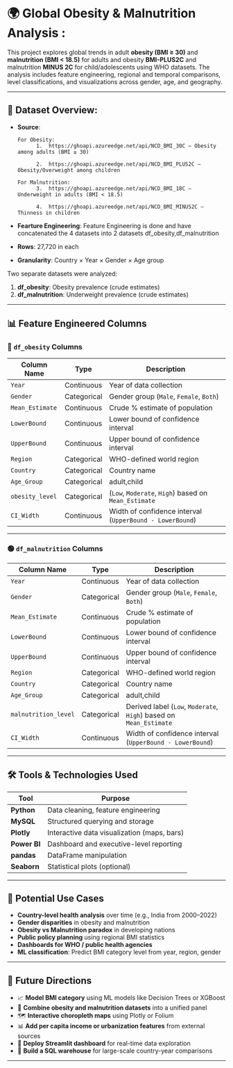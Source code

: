 # 🌍 Global Obesity & Malnutrition Analysis :

This project explores global trends in adult **obesity (BMI ≥ 30)** and **malnutrition (BMI < 18.5)** for adults and obesity **BMI-PLUS2C** and malnutrition **MINUS 2C** for child/adolescents using WHO datasets. The analysis includes feature engineering, regional and temporal comparisons, level classifications, and visualizations across gender, age, and geography.

---

## 📂 Dataset Overview:

- **Source**:
  
      For Obesity:
            1.	https://ghoapi.azureedge.net/api/NCD_BMI_30C – Obesity among adults (BMI ≥ 30)
  
            2.	https://ghoapi.azureedge.net/api/NCD_BMI_PLUS2C – Obesity/Overweight among children 

      For Malnutrition:
            3.	https://ghoapi.azureedge.net/api/NCD_BMI_18C – Underweight in adults (BMI < 18.5)
  
            4.	https://ghoapi.azureedge.net/api/NCD_BMI_MINUS2C – Thinness in children
  
- **Fearture Engineering**: Feature Engineering is done and have concatenated the 4 datasets into 2 datasets df_obesity,df_malnutrition
- **Rows**: 27,720 in each
- **Granularity**: Country × Year × Gender × Age group

Two separate datasets were analyzed:
1. **df_obesity**: Obesity prevalence (crude estimates)
2. **df_malnutrition**: Underweight prevalence (crude estimates)


---

## 📊 Feature Engineered Columns

### 🔵 `df_obesity` Columns

| Column Name     | Type       | Description                                                                 |
|-----------------|------------|-----------------------------------------------------------------------------|
| `Year`          | Continuous | Year of data collection                                                     |
| `Gender`        | Categorical| Gender group (`Male`, `Female`, `Both`)                                     |
| `Mean_Estimate` | Continuous | Crude % estimate of population                                              |
| `LowerBound`    | Continuous | Lower bound of confidence interval                                          |
| `UpperBound`    | Continuous | Upper bound of confidence interval                                          |
| `Region`        | Categorical| WHO-defined world region                                                    |
| `Country`       | Categorical| Country name                                                                |
| `Age_Group`     | Categorical| adult,child                                                                 |
| `obesity_level` | Categorical| (`Low`, `Moderate`, `High`) based on `Mean_Estimate`                        |
| `CI_Width`      | Continuous | Width of confidence interval (`UpperBound - LowerBound`)                    |

---

### 🟢 `df_malnutrition` Columns

| Column Name         | Type       | Description                                                                 |
|---------------------|------------|-----------------------------------------------------------------------------|
| `Year`              | Continuous | Year of data collection                                                     |
| `Gender`            | Categorical| Gender group (`Male`, `Female`, `Both`)                                     |
| `Mean_Estimate`     | Continuous | Crude % estimate of population                                              |
| `LowerBound`        | Continuous | Lower bound of confidence interval                                          |
| `UpperBound`        | Continuous | Upper bound of confidence interval                                          |
| `Region`            | Categorical| WHO-defined world region                                                    |
| `Country`           | Categorical| Country name                                                                |
| `Age_Group`         | Categorical| adult,child                                                                 |
| `malnutrition_level`| Categorical| Derived label (`Low`, `Moderate`, `High`) based on `Mean_Estimate`          |
| `CI_Width`          | Continuous | Width of confidence interval (`UpperBound - LowerBound`)                    |

---

## 🛠️ Tools & Technologies Used

| Tool         | Purpose                                    |
|--------------|--------------------------------------------|
| **Python**   | Data cleaning, feature engineering         |
| **MySQL**    | Structured querying and storage            |
| **Plotly**   | Interactive data visualization (maps, bars)|
| **Power BI** | Dashboard and executive-level reporting    |
| **pandas**   | DataFrame manipulation                     |
| **Seaborn**  | Statistical plots (optional)               |

---

## 🚀 Potential Use Cases

- **Country-level health analysis** over time (e.g., India from 2000–2022)
- **Gender disparities** in obesity and malnutrition
- **Obesity vs Malnutrition paradox** in developing nations
- **Public policy planning** using regional BMI statistics
- **Dashboards for WHO / public health agencies**
- **ML classification**: Predict BMI category level from year, region, gender

---

## 🔮 Future Directions

- 📈 **Model BMI category** using ML models like Decision Trees or XGBoost  
- 🧩 **Combine obesity and malnutrition datasets** into a unified panel  
- 🗺️ **Interactive choropleth maps** using Plotly or Folium  
- 📊 **Add per capita income or urbanization features** from external sources  
- 🤖 **Deploy Streamlit dashboard** for real-time data exploration  
- 📝 **Build a SQL warehouse** for large-scale country-year comparisons  

---



